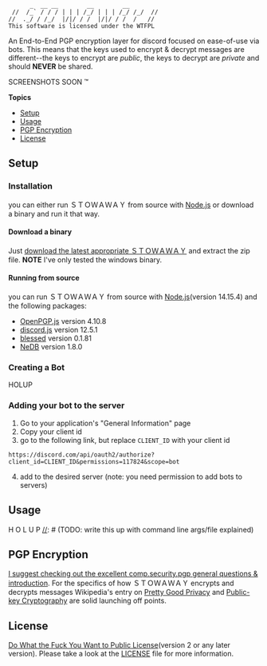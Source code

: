 ```
      _  __ __        __        __
 //  /_` / / / | | | /_/ | | | /_/ /_/  //
//  ._/ / /_/  |/|/ / /  |/|/ / /  /   //
This software is licensed under the WTFPL
```
An End-to-End PGP encryption layer for discord focused on ease-of-use via bots.
This means that the keys used to encrypt & decrypt messages are different--the keys to encrypt are *public*, the keys to decrypt are *private* and should __NEVER__ be shared.

SCREENSHOTS SOON :tm:

[//]: # (TODO: screenshots)

**Topics**
- [Setup](#setup)
- [Usage](#usage)
- [PGP Encryption](#pgp-encryption)
- [License](#license)


## Setup

### Installation
you can either run ＳＴＯＷＡＷＡＹ from source with [Node.js](https://nodejs.org/en/) or download a binary and run it that way.

#### Download a binary
Just [download the latest appropriate ＳＴＯＷＡＷＡＹ](https://github.com/natsu-anon/STOWAWAY/releases/tag/version-0.2.0) and extract the zip file. **NOTE** I've only tested the windows binary.


#### Running from source
you can run ＳＴＯＷＡＷＡＹ from source with [Node.js](https://nodejs.org/en/)(version 14.15.4) and the following packages:
- [OpenPGP.js](https://github.com/openpgpjs/openpgpjs) version 4.10.8
- [discord.js](https://github.com/discordjs/discord.js) version 12.5.1
- [blessed](https://github.com/chjj/blessed) version 0.1.81
- [NeDB](https://github.com/louischatriot/nedb/) version 1.8.0

[//]: # (TODO: include npm run start [channel_id])

### Creating a Bot
HOLUP

[//]: # (TODO: write this up with screenshots)

### Adding your bot to the server
1. Go to your application's "General Information" page
2. Copy your client id
3. go to the following link, but replace `CLIENT_ID` with your client id
```
https://discord.com/api/oauth2/authorize?client_id=CLIENT_ID&permissions=117824&scope=bot
```
4. add to the desired server (note: you need permission to add bots to servers)

## Usage
H O L U P
[//]: # (TODO: write this up with command line args/file explained)

## PGP Encryption
[I suggest checking out the excellent comp.security.pgp general questions & introduction](http://www.pgp.net/pgpnet/pgp-faq/pgp-faq-general-questions.html).  For the specifics of how ＳＴＯＷＡＷＡＹ encrypts and decrypts messages Wikipedia's entry on [Pretty Good Privacy](https://en.wikipedia.org/wiki/Pretty_Good_Privacy) and [Public-key Cryptography](https://en.wikipedia.org/wiki/Public-key_cryptography) are solid launching off points.


## License
[Do What the Fuck You Want to Public License](http://www.wtfpl.net/)(version 2 or any later version).  Please take a look at the [LICENSE](LICENSE) file for more information.
